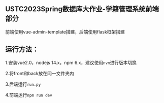 ## USTC2023Spring数据库大作业-学籍管理系统前端部分
前端使用vue-admin-template搭建，后端使用flask框架搭建

## 运行方法：
1.安装vue2.0，nodejs 14.x，npm 6.x，建议使用`nvm`进行版本切换

2.将front和back放在同一文件夹内

3.后端运行`run.py`

4.前端运行`npm run dev`
